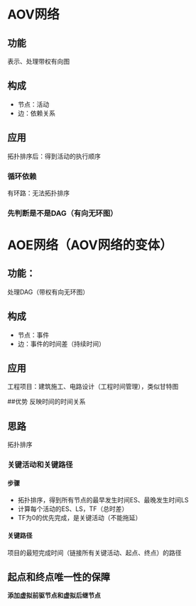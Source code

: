 # AOV网络
## 功能
表示、处理带权有向图
## 构成
- 节点：活动
- 边：依赖关系
## 应用
拓扑排序后：得到活动的执行顺序
### 循环依赖
有环路：无法拓扑排序
### 先判断是不是DAG（有向无环图）


# AOE网络（AOV网络的变体）
## 功能：
处理DAG（带权有向无环图）
## 构成
- 节点：事件
- 边：事件的时间差（持续时间）
## 应用
工程项目：建筑施工、电路设计（工程时间管理），类似甘特图

##优势
反映时间的时间关系

## 思路
拓扑排序

### 关键活动和关键路径
#### 步骤
- 拓扑排序，得到所有节点的最早发生时间ES、最晚发生时间LS
- 计算每个活动的ES、LS，TF（总时差）
- TF为0的优先完成，是关键活动（不能拖延）
#### 关键路径
项目的最短完成时间（链接所有关键活动、起点、终点）的路径

## 起点和终点唯一性的保障
**添加虚拟前驱节点和虚拟后继节点**
